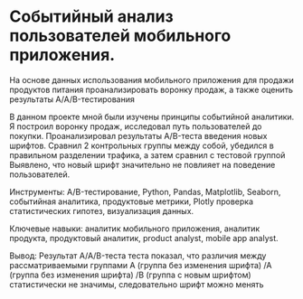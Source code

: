 # Событийный анализ пользователей мобильного приложения.

На основе данных использования мобильного приложения для продажи продуктов питания проанализировать воронку продаж, а также оценить результаты A/A/B-тестирования

В данном проекте мной были изучены принципы событийной аналитики. Я построил воронку продаж, исследовал путь пользователей до покупки. Проанализировал результаты A/B-теста введения новых шрифтов. Сравнил 2 контрольных группы между собой, убедился в правильном разделении трафика, а затем сравнил с тестовой группой Выявлено, что новый шрифт значительно не повлияет на поведение пользователей.

Инструменты: A/B-тестирование, Python, Pandas, Matplotlib, Seaborn, событийная аналитика, продуктовые метрики, Plotly проверка статистических гипотез, визуализация данных.

Ключевые навыки: аналитик мобильного приложения, аналитик продукта, продуктовый аналитик, product analyst, mobile app analyst.

Вывод: Результат A/A/B-теста теста показал, что различия между рассматриваемыми группами A (группа без изменения шрифта) /A (группа без изменения шрифта) /B (группа с новым шрифтом) статистически не значимы, следовательно шрифт можно менять
